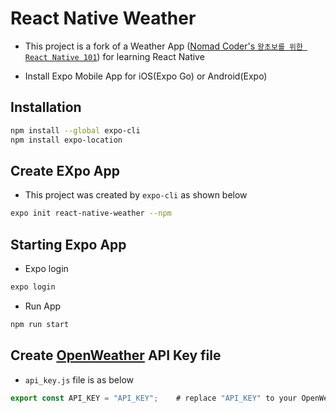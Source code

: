 # React Native Weather

- This project is a fork of a Weather App ([Nomad Coder's `왕초보를 위한 React Native 101`](https://nomadcoders.co/react-native-fundamentals/)) for learning React Native

- Install Expo Mobile App for iOS(Expo Go) or Android(Expo)

## Installation

```bash
npm install --global expo-cli
npm install expo-location
```

## Create EXpo App

- This project was created by `expo-cli` as shown below

```bash
expo init react-native-weather --npm
```

## Starting Expo App

- Expo login

```bash
expo login
```

- Run App

```bash
npm run start
```

## Create [OpenWeather](https://api.openweathermap.org/) API Key file

- `api_key.js` file is as below

```js
export const API_KEY = "API_KEY";    # replace "API_KEY" to your OpenWeather API Key
```

